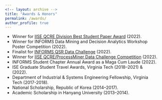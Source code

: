 ```yaml
---
<!-- layout: archive -->
title: "Awards & Honors"
permalink: /awards/
author_profile: true
---
```

* Winner for [IISE QCRE Division Best Student Paper Award](https://www.iise.org/Details.aspx?id=29058) (2022).
* Winner for INFORMS Data Mining and Decision Analytics Workshop Poster Competition (2022).
* Finalist for [INFORMS QSR Data Challenge](https://connect.informs.org/qsr/awards) (2022).
* Winner for [IISE QCRE/ProcessMiner Data Challenge Competition](https://processminer.com/processminer-sponsor-iise-qcre-challenge/#:~:text=ATLANTA%2C%20GA%2C%20September%208%2C,Industrial%20and%20Systems%20Engineers%20(IISE)) (2022).
*  INFORMS Student Chapter Annual Award as a Maga Cum Laude (2022).
*  ISE Graduate Student Travel Awards, Virginia Tech (2018–2021) & (2022).
*  Department of Industrial & Systems Engineering Fellowship, Virginia Tech (2017-2018).
*  National Scholarship, Republic of Korea (2014–2017).
*  Academic Scholarship in Hanyang University (2013–2014).
